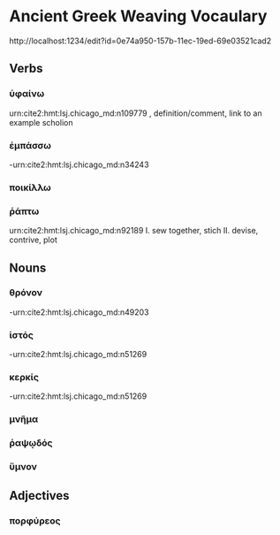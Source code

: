 # Ancient Greek Weaving Vocaulary
http://localhost:1234/edit?id=0e74a950-157b-11ec-19ed-69e03521cad2

## Verbs

### ὑφαίνω
 urn:cite2:hmt:lsj.chicago_md:n109779 , definition/comment, link to an example scholion

### ἐμπάσσω
-urn:cite2:hmt:lsj.chicago_md:n34243

### ποικίλλω

### ῥάπτω
urn:cite2:hmt:lsj.chicago_md:n92189
I. sew together, stich  II. devise, contrive, plot
## Nouns

### θρόνον
-urn:cite2:hmt:lsj.chicago_md:n49203

### ἱστός
-urn:cite2:hmt:lsj.chicago_md:n51269

### κερκίς
-urn:cite2:hmt:lsj.chicago_md:n51269

### μνῆμα

### ῥαψῳδός

### ὕμνον
## Adjectives
### πορφύρεος
